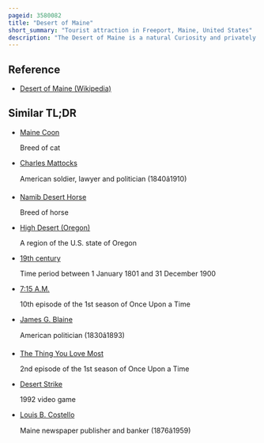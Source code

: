 ```yaml
---
pageid: 3580082
title: "Desert of Maine"
short_summary: "Tourist attraction in Freeport, Maine, United States"
description: "The Desert of Maine is a natural Curiosity and privately owned Tourist Attraction whose principal Feature is a 40-acre Expanse of barren glacial Sand in the Town of Freeport Maine. The Area was blighted in the 19th Century by poor Farming Practices."
---
```


## Reference

- [Desert of Maine (Wikipedia)](https://en.wikipedia.org/?curid=3580082)

## Similar TL;DR

- [Maine Coon](/tldr/en/maine-coon)

  Breed of cat

- [Charles Mattocks](/tldr/en/charles-mattocks)

  American soldier, lawyer and politician (1840â1910)

- [Namib Desert Horse](/tldr/en/namib-desert-horse)

  Breed of horse

- [High Desert (Oregon)](/tldr/en/high-desert-oregon)

  A region of the U.S. state of Oregon

- [19th century](/tldr/en/19th-century)

  Time period between 1 January 1801 and 31 December 1900

- [7:15 A.M.](/tldr/en/715-am)

  10th episode of the 1st season of Once Upon a Time

- [James G. Blaine](/tldr/en/james-g-blaine)

  American politician (1830â1893)

- [The Thing You Love Most](/tldr/en/the-thing-you-love-most)

  2nd episode of the 1st season of Once Upon a Time

- [Desert Strike](/tldr/en/desert-strike)

  1992 video game

- [Louis B. Costello](/tldr/en/louis-b-costello)

  Maine newspaper publisher and banker (1876â1959)
